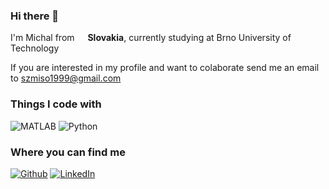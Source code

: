 ### Hi there 👋

<p> I'm Michal from <img src="https://cdn-icons.flaticon.com/png/512/5315/premium/5315810.png?token=exp=1643470895~hmac=821d98ab0f706324c1b3971091af13ac" width="13"/> <b>Slovakia</b>, currently studying at Brno University of Technology
<p> If you are interested in my profile and want to colaborate send me an email to <a href = "mailto: szmiso1999@gmail.com">szmiso1999@gmail.com</a>
<h3>Things I code with</h3>
<p>
  <!--<img alt="MATLAB" src="https://img.shields.io/badge/-MATLAB-0f4791?style=plastic&logo=matlab&logoColor=orange" />-->
  <img alt="MATLAB" src="https://img.shields.io/badge/-MATLAB-0f4791?logo=data%3Aimage%2Fpng%3Bbase64%2CiVBORw0KGgoAAAANSUhEUgAAABQAAAASCAMAAABsDg4iAAAC%2BlBMVEUAAABEnZ2oJg%2BRHw9EXFxEqKipJQ9EgoKuJw%2BSIA9EcnKoJQ9EY2OrJg9E4eGwJw%2BgIw9AUlNp%2F%2F%2BoJQ9t0MdtqqGrJg9t4devJw%2BhIw%2BoJQ%2BrJg%2B2KA9tvbRtv7Zru7LxdQ%2BqHg%2BFIQ%2FqcQ%2Fydw%2B0KQ%2BvJw%2BtPQ%2F%2Fxw%2Fudg%2Frcg%2B2KQ%2BcIg%2F%2FyA%2F%2Ftg%2F3fg%2F%2F6A%2F%2F%2Fw%2F%2FsQ8p%2F%2F9OcW%2BKMBytJQxAmpxaV06%2FPQ%2BUDA9Ei4tDenvOVA%2BpHw9EQEBDlZVHWluvJQ%2BBEw9EQUFEhIRDiIi1Kg%2BpJA9E%2F%2F9EmppEgIBEfn67MQ%2BsJQ9EmppElZWuJg%2BfIg901cpcjYdGTUyxJw%2BqJQ9t5t1t29Jt0chtxbxssqm0Kg%2BsJQ9t29Jt29Jt185tzsWuJg%2BiIw9t2M9t1MuwJw%2BqJQ9t3NNtzcRtx75twLftaQ%2FJQQ%2BsJg9twbhtu7Jrt65ZmpZOOjjwdQ%2F8fQ%2Fzbw%2FLQw%2B2LA%2BvJw%2BoJQ9rv7Zhxb4%2FZWZmFw96HA%2FvdA%2F6fQ%2B1Kg%2BxJw%2BtJg%2BBHg%2BfNA%2Fnbw%2Fscg%2BxJw%2BuJg%2Fidg%2F0fg%2Fscw%2BuJg%2F%2Fxg%2F%2F2g%2F%2FsQ%2F%2Bjg%2F%2Fzg%2F%2F6w%2F%2F9A%2F%2F1Q%2FGZA5wNyPqpg6ILQ%2F0rQ%2FcZQ9SLiybNA34oQ%2Fncg9FWVlhFxGoPA%2F4kw%2FweQ9EampEVFRLKypyGA6xQg%2F3iA%2F2fQ%2FDOQ9EODhELS1EOTlZFxOAHw%2B4Rw%2F1gA%2F5fg%2FMQw9ceHJIKCdEKSlKJCNqFg6LJQ%2B%2BSw%2Fzeg%2F8fQ%2FVTQ9twrlttKttpZxfenRHNzZZFBB4Gw%2BWLA%2FEUA%2Fwdg%2F9fQ%2FeVw%2B5Lw9tz8Ztx75tvbRtsqlspp1Wc29PHRprFw6EIA%2BiNA%2FKVQ%2FvdA%2F9fQ%2FmYQ%2FANw9tuK9sr6ZaiYVMLCpjFA56HA%2BQKA%2BuPg%2FQWw%2FvdA%2F8fQ%2BzKQ9iFA53Gw%2BKJA%2BiNA%2B9Sg%2FYYQ%2BNJg%2BjNg%2B5SA%2FOWQ%2FhaQ%2B5SQ%2FMWg%2FYZA%2Fiaw%2F0kA%2F4kg%2F5iQ%2F%2F1Q%2F%2F%2F%2F%2FThXXZAAAAmHRSTlMAAAAAAAAAAAAAAAAAAAAAAAAAAAAAAAAAAAAAAAAAAAAAAAAAAAAAAAAAAAAAAAAAAAADf80yQOqlCBG38EECe%2FyXAQVj79sgAkKk8fxeWeqnBAtS4uEkAh9ovfP9Yj%2BQ2%2FysBmnj5iwBN7z9%2F%2F93FYjY0vn%2Fz3F32ccVBhkVk%2F%2B5JCy4XB7RyCUmZnbYNQkm4NZBA5m4NMHn038AAADpSURBVBhXTdAxK4VhGMbx6%2F%2Fc9%2FO8kUQpGSx2i056643yFQxI5NQ5i5TB4AMoZ7YcwyHp8Bns9mMwmNhNCotJGV6e1zX%2B7mu5bpTDEjDiWwrZ3N07Vpokz2gtdnHC2FfTHC9jDKHtVWiaEyVsAZGMkxWwAZAIU%2B9I0jQrbFLnhvs3l2ZYhe1fI2Ly2TWAnT%2BjIMyxB7QzAX3uPLH%2Fn8DBnUuOGjrlpAfzrAMcA9CrL%2Fb58dpKKY0qM7OH4vZpOSUkSQtdDoEzBkCXenscRnfvp%2Bvi5TkOvW5qscPBORc8Ssr%2FNPdBvPLa9APtFSXlu7TTnAAAAABJRU5ErkJggg%3D%3D" />
  <img alt="Python" src="https://img.shields.io/badge/Python-grey.svg?logo=data%3Aimage%2Fpng%3Bbase64%2CiVBORw0KGgoAAAANSUhEUgAAACoAAAAqCAYAAADFw8lbAAAABGdBTUEAALGPC%2FxhBQAAACBjSFJNAAB6JgAAgIQAAPoAAACA6AAAdTAAAOpgAAA6mAAAF3CculE8AAAAB3RJTUUH5gEdCSgSMu8QoAAAAAZiS0dEAP8A%2FwD%2FoL2nkwAABrRJREFUWMO1mF2MHWUdh5939uz2E2jrVhuMFKEQgYrGhKQIK%2BWmUelaBfSCSDSGEEwMYkSiTYzeGGNsKZHENEK40JgYDAEuTAggBbUN0FhiVBq1JrUlje1CMf3a7p6Z%2F%2BPFzJ6vnbO7B9g3mcycN3Pmfd7f%2F3MmMcAYf%2FBFIgSFlFJEsdrwAxrr1PcZsVId1gjDSY23DSc0jqsnosinFPJm8MqDdwyyNI1Bbo4Q4CJgixFbkGvBi5EL0CVAA02IYKhN8Zz6lnoQ0pPg01nmqevu%2BxX7H7rzvQe9ZcceEnxYeEj8tDqigUrrHB2%2FS%2BVH1BXqWvUj6laNcRL3Z5lHFkfRlBrqA%2Brn1Fzdq04Y3qiOzoKuzkTX72H1i2pAugs4s9DlswWDGmvVmzVAnwS2GfEljfvUs4YVkHRdK1QKdyi%2FTeOmQRRdMKi6CmM15eIvGPGW2jRij8aJOjXbrlAGYMcmlqKbFgc0HFIzQ4zYrLHGiIZ6k%2BH722rWuEClJl3zXrAoPtpWJVBvjYiLhRPiWBkw0WXubvO3FZ55BsoigUZCGtXiw%2BgYLaCYR81en63O7wZ06449RId60TbbGXWfelEnCNW9tEFWG16lkeZKXSqe%2FBZM13tfWrezHnR81x9aD0vQEC4AhlPb9JPqN4wOgGoT0QkSsVndrQ7PVrMNG6Wiw8DqTsMBkxTnz3jsXiimSR%2Fa3QYd3%2FVS6T9l1dkmbBUvV5aKqRRMLMd8uXKlRqNf9M%2FAN3MKTB8DHgGWtEF9k2z4GYxHSUx0KWpZGi9Dd6K3UPpgrRL9c2WPC0T0%2BW91JoksB65qg5Y5F2MMi0%2BQ0j0e%2Bdpb6ZLHyMZ3vkgpv7vUz1dNRVUC6yJ5DoDo2Uzvhir43haiyn9gMXMkLG4lirtIQwkgm25Ogd6ufHYBZq1ZfLby9FWzCzJVErYhYwY0B4sMizsxXweQNRojK8Tbq%2BS9sBLo%2FGmI7rw7416dYVNAkZWQeVvN6Lg2v4IorvPQbWToperVA5bAGlP37aAqJbtBw3QEirWYj3SAdSibg8UI5psQMvVqw9F3UAJrzN%2Bng5rtl%2F9dNhx%2FpBmbiWKoC3LmuuUGxbVkaUlDvUpdMmgJrFez%2Fv89Y2oqz366%2F%2FuvjVD4hZZ%2FEh0B1XFNXIquaajrW1VkoBLYgndONdtjWvj3dJ49%2FJu7X%2F%2F9iqz4OXpxFxi1oGvQ0YbGKmpN2df3piJ8eTpPzzULDhvZtEYysmpjGVGdO%2FzSlPjfJy87ffixr%2FzjEvRR9FN9FOxVdhnERY1Kjho1rVPzjWaRfvD1sTde%2BOqNxzYAG4CRPm3MzEJikYi4hsJvEt6AsapUsAeypWzXfAY2GurJrlTSX83j0zl3v7r9lZPk2SM0sxuAZf0hyxTZOreSeg9Ynbm755vgZMOIw1URT10u0K1wNAt%2Btm%2F7K0dpZo9XZa9fhz1XYLyT%2BVPomw31dfS8xrL%2BZdOja5Y3n2gU6dv9Ie1WbGFmXcB8HEaPNzQOoieq6K8tgREe3HXbv3Ii3Ty%2FigOZdf55fJnIzzTQI%2BrfDNf3K4FF8Pb6NeeXA6vqfXGuhQYxd6%2BycQZ8ljREJkwa8bRG0bcTV1PZRNSYum%2Bd7i2HNfO9R949j%2FuBP6eNfyIbIkN9qvqgMCtpt17Gek09J0Def%2FHOo25jLetwHvgFcBoge%2F6H45DShHq%2FEQdm5dAIDIfaKtYB5PPPR74wxctc1gR2A0%2BT7H5nSintj%2FJzyx3q9RoXqqn83sXBjI7dzulXxUmIg9UO54jsSGWD3BGIZRM9AfwOeByYTNfsazWvANz4vccrU0NR5CPosFG%2BhOW5%2BYHtB65EX4AYnSdiX8LiHozmPNF8DjzV3kS7aQFygLRxb1eX3TWu%2F86v243HDGgBB7776kaMPRij80TyWSzeqErnXKC%2FJA39uA3a3WV1QtaC9i04R%2B%2FeCJag7zqhB%2BDDaePee9%2FzLyUtRx88cU9DPIvxHyy2YFzR9VK3eKCDJvR4CriLoaWnaZ7eDPwWGGXAMQjoWYhzCzJrS9kC9DXwNM1pgL8CJyrQtwcBHeBDbnGMKPbOzpu9VSbvnf8MxgZgBTAOrAdOAS8tjqKkKSx%2BgrERio8uMGAAxqq8eBz4eNVo7wD2LZKiSyFr%2FAWLL2PxBBZn5yyV7XSTgCsr4BPAA8CPgOlBQNMgN3votjJIiqnlEGMY41hswmI9xoUYw%2BDMMwtgsqo0fweeL5X1EKRZefI9BQXwn9vKwmHA8edgdGwtxuVYbAA%2FCKysavUEcBg4BBytmozaZL6Q8X%2BTpSahYAPxJwAAACV0RVh0ZGF0ZTpjcmVhdGUAMjAyMi0wMS0yOVQwOTo0MDoxOC0wNTowMNXnlY8AAAAldEVYdGRhdGU6bW9kaWZ5ADIwMjItMDEtMjlUMDk6NDA6MTgtMDU6MDCkui0zAAAAAElFTkSuQmCC" />
</p>

<h3>Where you can find me</h3>
<p><a href="https://github.com/szaboon" target="_blank"><img alt="Github" src="https://img.shields.io/badge/GitHub-%2312100E.svg?&style=for-the-plastic&logo=Github&logoColor=white" /></a> 
  <a href="https://www.linkedin.com/in/michal-szab%C3%B3-961598182/" target="_blank"><img alt="LinkedIn" src="https://img.shields.io/badge/LinkedIn-0077B5?style=for-the-plastic&logo=linkedin&logoColor=white" /></a>
</p>





<!--
------------
<p align="center">This <i>README</i> file is generated <b>every 3 hours</b>!</br>Last refresh: Tuesday, 25 January, 01:21 CET<br /><a href="https://medium.com/@th.guibert/how-to-create-a-self-updating-readme-md-for-your-github-profile-f8b05744ca91">Create your own here!</a></p>
<p align="center"><img src="https://github.com/thmsgbrt/thmsgbrt/workflows/README%20build/badge.svg" /> <img alt="Stars" src="https://img.shields.io/github/stars/thmsgbrt/thmsgbrt?style=flat-square&labelColor=343b41"/> <img alt="Forks" src="https://img.shields.io/github/forks/thmsgbrt/thmsgbrt?style=flat-square&labelColor=343b41"/></p>
-->



<!--
**szaboon/szaboon** is a ✨ _special_ ✨ repository because its `README.md` (this file) appears on your GitHub profile.

Here are some ideas to get you started:

- 🔭 I’m currently working on ...
- 🌱 I’m currently learning ...
- 👯 I’m looking to collaborate on ...
- 🤔 I’m looking for help with ...
- 💬 Ask me about ...
- 📫 How to reach me: ...
- 😄 Pronouns: ...
- ⚡ Fun fact: ...
-->
